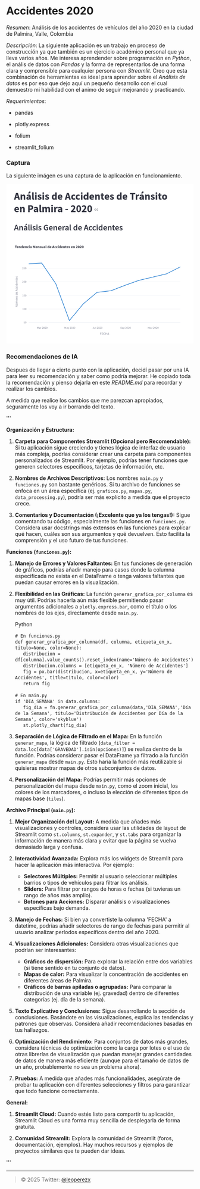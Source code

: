 # Accidentes 2020

*Resumen*: Análisis de los accidentes de vehículos del año 2020 en la ciudad de Palmira, Valle, Colombia

*Descripción*: La siguiente aplicación es un trabajo en proceso de construcción ya que también es un ejercicio académico personal que ya lleva varios años. Me interesa aprendender sobre programación en _Python_, el anális de datos con _Pandas_ y la forma de representarlos de una forma clara y comprensible para cualquier persona con *Streamlit*. Creo que esta combinación de herramientas es ideal para aprender sobre el _Análisis de datos_ es por eso que dejo aquí un pequeño desarrollo con el cual demuestro mi habilidad con el animo de seguir mejorando y practicando.  

*Requerimientos*: 

- pandas

- plotly.express

- folium

- streamlit_folium

### Captura

La siguiente imágen es una captura de la aplicación en funcionamiento. 

<img title="" src="add/Captura.png" alt="" width="659" data-align="center">

### Recomendaciones de IA

Despues de llegar a cierto punto con la aplicación, decidí pasar por una IA para leer su recomendación y saber como podría mejorar. He copiado toda la recomendación y pienso dejarla en este _README.md_ para recordar y realizar los cambios.



A medida que realice los cambios que me parezcan apropiados, seguramente los voy a ir borrando del texto.

'''

**Organización y Estructura:**

1. **Carpeta para Componentes Streamlit (Opcional pero Recomendable):** Si tu aplicación sigue creciendo y tienes lógica de interfaz de usuario más compleja, podrías considerar crear una carpeta para componentes personalizados de Streamlit. Por ejemplo, podrías tener funciones que generen selectores específicos, tarjetas de información, etc.

2. **Nombres de Archivos Descriptivos:** Los nombres `main.py` y `funciones.py` son bastante genéricos. Si tu archivo de funciones se enfoca en un área específica (ej. `graficos.py`, `mapas.py`, `data_processing.py`), podría ser más explícito a medida que el proyecto crece.

3. **Comentarios y Documentación (¡Excelente que ya los tengas!):** Sigue comentando tu código, especialmente las funciones en `funciones.py`. Considera usar docstrings más extensos en las funciones para explicar qué hacen, cuáles son sus argumentos y qué devuelven. Esto facilita la comprensión y el uso futuro de tus funciones.

**Funciones (`funciones.py`):**

1. **Manejo de Errores y Valores Faltantes:** En tus funciones de generación de gráficos, podrías añadir manejo para casos donde la columna especificada no exista en el DataFrame o tenga valores faltantes que puedan causar errores en la visualización.

2. **Flexibilidad en las Gráficas:** La función `generar_grafica_por_columna` es muy útil. Podrías hacerla aún más flexible permitiendo pasar argumentos adicionales a `plotly.express.bar`, como el título o los nombres de los ejes, directamente desde `main.py`.
   
   Python
   
   ```
   # En funciones.py
   def generar_grafica_por_columna(df, columna, etiqueta_en_x, titulo=None, color=None):
      distribucion = df[columna].value_counts().reset_index(name='Número de Accidentes')
      distribucion.columns = [etiqueta_en_x, 'Número de Accidentes']
      fig = px.bar(distribucion, x=etiqueta_en_x, y='Número de Accidentes', title=titulo, color=color)
      return fig
   
   # En main.py
   if 'DIA_SEMANA' in data.columns:
      fig_dia = fn.generar_grafica_por_columna(data,'DIA_SEMANA','Día de la Semana', titulo='Distribución de Accidentes por Día de la Semana', color='skyblue')
      st.plotly_chart(fig_dia)
   ```

3. **Separación de Lógica de Filtrado en el Mapa:** En la función `generar_mapa`, la lógica de filtrado (`data_filter = data.loc[data['GRAVEDAD'].isin(opciones)]`) se realiza dentro de la función. Podrías considerar pasar el DataFrame ya filtrado a la función `generar_mapa` desde `main.py`. Esto haría la función más reutilizable si quisieras mostrar mapas de otros subconjuntos de datos.

4. **Personalización del Mapa:** Podrías permitir más opciones de personalización del mapa desde `main.py`, como el zoom inicial, los colores de los marcadores, o incluso la elección de diferentes tipos de mapas base (`tiles`).

**Archivo Principal (`main.py`):**

1. **Mejor Organización del Layout:** A medida que añades más visualizaciones y controles, considera usar las utilidades de layout de Streamlit como `st.columns`, `st.expander`, y `st.tabs` para organizar la información de manera más clara y evitar que la página se vuelva demasiado larga y confusa.

2. **Interactividad Avanzada:** Explora más los widgets de Streamlit para hacer la aplicación más interactiva. Por ejemplo:
   
   - **Selectores Múltiples:** Permitir al usuario seleccionar múltiples barrios o tipos de vehículos para filtrar los análisis.
   - **Sliders:** Para filtrar por rangos de horas o fechas (si tuvieras un rango de años más amplio).
   - **Botones para Acciones:** Disparar análisis o visualizaciones específicas bajo demanda.

3. **Manejo de Fechas:** Si bien ya convertiste la columna 'FECHA' a datetime, podrías añadir selectores de rango de fechas para permitir al usuario analizar períodos específicos dentro del año 2020.

4. **Visualizaciones Adicionales:** Considera otras visualizaciones que podrían ser interesantes:
   
   - **Gráficos de dispersión:** Para explorar la relación entre dos variables (si tiene sentido en tu conjunto de datos).
   - **Mapas de calor:** Para visualizar la concentración de accidentes en diferentes áreas de Palmira.
   - **Gráficos de barras apiladas o agrupadas:** Para comparar la distribución de una variable (ej. gravedad) dentro de diferentes categorías (ej. día de la semana).

5. **Texto Explicativo y Conclusiones:** Sigue desarrollando la sección de conclusiones. Basándote en las visualizaciones, explica las tendencias y patrones que observas. Considera añadir recomendaciones basadas en tus hallazgos.

6. **Optimización del Rendimiento:** Para conjuntos de datos más grandes, considera técnicas de optimización como la carga por lotes o el uso de otras librerías de visualización que puedan manejar grandes cantidades de datos de manera más eficiente (aunque para el tamaño de datos de un año, probablemente no sea un problema ahora).

7. **Pruebas:** A medida que añades más funcionalidades, asegúrate de probar tu aplicación con diferentes selecciones y filtros para garantizar que todo funcione correctamente.

**General:**

1. **Streamlit Cloud:** Cuando estés listo para compartir tu aplicación, Streamlit Cloud es una forma muy sencilla de desplegarla de forma gratuita.

2. **Comunidad Streamlit:** Explora la comunidad de Streamlit (foros, documentación, ejemplos). Hay muchos recursos y ejemplos de proyectos similares que te pueden dar ideas.

'''

---

> &copy; 2025 Twitter: [@leoperezx](https://twitter.com/leoperezx)
